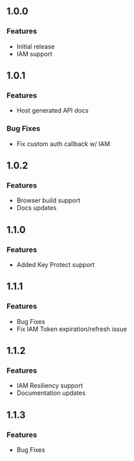 ## 1.0.0
### Features
* Initial release
* IAM support

## 1.0.1
### Features
* Host generated API docs

### Bug Fixes
* Fix custom auth callback w/ IAM

## 1.0.2
### Features
* Browser build support
* Docs updates

## 1.1.0
### Features
* Added Key Protect support

## 1.1.1
### Features
* Bug Fixes
* Fix IAM Token expiration/refresh issue

## 1.1.2
### Features
* IAM Resiliency support
* Documentation updates

## 1.1.3
### Features
* Bug Fixes

